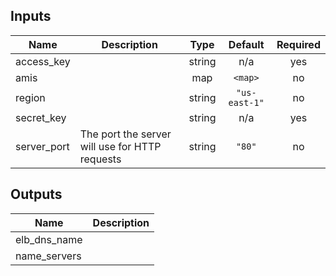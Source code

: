 ## Inputs

| Name | Description | Type | Default | Required |
|------|-------------|:----:|:-----:|:-----:|
| access\_key |  | string | n/a | yes |
| amis |  | map | `<map>` | no |
| region |  | string | `"us-east-1"` | no |
| secret\_key |  | string | n/a | yes |
| server\_port | The port the server will use for HTTP requests | string | `"80"` | no |

## Outputs

| Name | Description |
|------|-------------|
| elb\_dns\_name |  |
| name\_servers |  |

